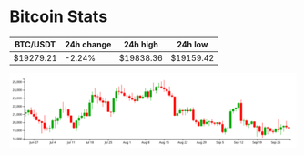 # Bitcoin Stats

BTC/USDT|24h change|24h high|24h low|
|---|---|---|---|
|$19279.21|-2.24%|$19838.36|$19159.42|

<img src="./chart.svg">
